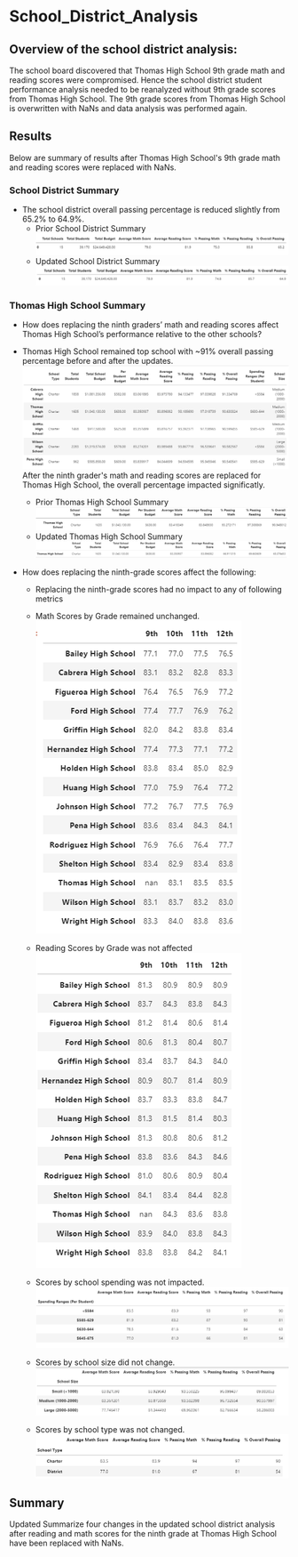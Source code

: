 # School_District_Analysis
## Overview of the school district analysis: 
The school board discovered that Thomas High School 9th grade math and reading scores were compromised. Hence the school district student performance analysis needed to be reanalyzed without 9th grade scores from Thomas High School. The 9th grade scores from Thomas High School is overwritten with NaNs and data analysis was performed again. 

## Results
Below are summary of results after Thomas High School's 9th grade math and reading scores were replaced with NaNs.
### School District Summary
* The school district overall passing percentage is reduced slightly from 65.2% to 64.9%. 
    * Prior School District Summary
![myimage-alt-tag](/Resources/SchoolDistrictSummary-Before.png)
    * Updated School District Summary   
![myimage-alt-tag](/Resources/SchoolDistrictSummary-After.png)
 
### Thomas High School Summary
* How does replacing the ninth graders’ math and reading scores affect Thomas High School’s performance relative to the other schools?
* Thomas High School remained top school with ~91% overall passing percentage before and after the updates.
![myimage-alt-tag](/Resources/TopSchools-After.png)
 After the ninth grader's math and reading scores are replaced for Thomas High School, the overall percentage impacted significatly.
    * Prior Thomas High School Summary  
![myimage-alt-tag](/Resources/THS_Summary-Before.png)
    * Updated Thomas High School Summary 
![myimage-alt-tag](/Resources/THS_Summary-After.png)

* How does replacing the ninth-grade scores affect the following:
    * Replacing the ninth-grade scores had no impact to any of following metrics 
     
    * Math Scores by Grade remained unchanged.
     ![myimage-alt-tag](/Resources/MathScoresByGrade.png)
    * Reading Scores by Grade was not affected
     ![myimage-alt-tag](/Resources/ReadingScoresByGrade.png)
          
    * Scores by school spending was not impacted. 
    ![myimage-alt-tag](/Resources/ScoresBySpending.png)
    * Scores by school size did not change. 
    ![myimage-alt-tag](/Resources/ScoresBySchoolSize.png)

    * Scores by school type was not changed.
    ![myimage-alt-tag](/Resources/ScoresBySchoolType.png)

## Summary
Updated Summarize four changes in the updated school district analysis after reading and math scores for the ninth grade at Thomas High School have been replaced with NaNs.
